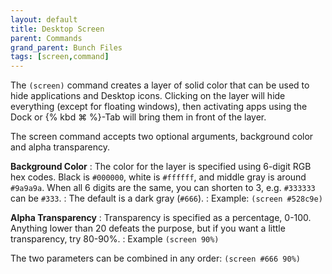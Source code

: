 ```yaml
---
layout: default
title: Desktop Screen
parent: Commands
grand_parent: Bunch Files
tags: [screen,command]
---
```

The `(screen)` command creates a layer of solid color that can be used to hide applications and Desktop icons. Clicking on the layer will hide everything (except for floating windows), then activating apps using the Dock or {% kbd ⌘ %}-Tab will bring them in front of the layer.

The screen command accepts two optional arguments, background color and alpha transparency.

__Background Color__
: The color for the layer is specified using 6-digit RGB hex codes. Black is `#000000`, white is `#ffffff`, and middle gray is around `#9a9a9a`. When all 6 digits are the same, you can shorten to 3, e.g. `#333333` can be `#333`.
: The default is a dark gray (`#666`).
: Example: `(screen #528c9e)`

__Alpha Transparency__
: Transparency is specified as a percentage, 0-100. Anything lower than 20 defeats the purpose, but if you want a little transparency, try 80-90%.
: Example `(screen 90%)`

The two parameters can be combined in any order: `(screen #666 90%)`
